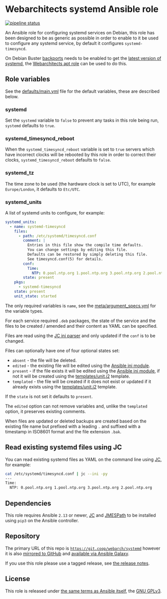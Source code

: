 # Webarchitects systemd Ansible role

[![pipeline status](https://git.coop/webarch/systemd/badges/main/pipeline.svg)](https://git.coop/webarch/systemd/-/commits/main)

An Ansible role for configuring systemd services on Debian, this role has been designed to be as generic as possible in order to enable to it be used to configure any systemd service, by default it configures `systemd-timesyncd`.

On Debian Buster [backports](https://backports.debian.org/Instructions/) needs to be enabled to get the [latest version of systemd](https://packages.debian.org/buster-backports/systemd), the [Webarchitects apt role](https://git.coop/webarch/apt) can be used to do this.

## Role variables

See the [defaults/main.yml](defaults/main.yml) file for the default variables, these are described below.

### systemd

Set the `systemd` variable to `false` to prevent any tasks in this role being run, `systemd` defaults to `true`.

### systemd_timesyncd_reboot

When the `systemd_timesyncd_reboot` variable is set to `true` servers which have incorrect clocks will be rebooted by this role in order to correct their clocks, `systemd_timesyncd_reboot` defaults to `false`.

### systemd_tz

The time zone to be used (the hardware clock is set to UTC), for example `Europe/London`, it defaults to `Etc/UTC`.

### systemd_units

A list of systemd units to configure, for example:

```yaml
systemd_units:
  - name: systemd-timesyncd
    files:
      - path: /etc/systemd/timesyncd.conf
        comment: |
          Entries in this file show the compile time defaults.
          You can change settings by editing this file.
          Defaults can be restored by simply deleting this file.
          See timesyncd.conf(5) for details.
        conf:
          Time:
            NTP: 0.pool.ntp.org 1.pool.ntp.org 3.pool.ntp.org 2.pool.ntp.org
        state: present
    pkgs:
      - systemd-timesyncd
    state: present
    unit_state: started
```

The only required variables is `name`, see the [meta/argument_specs.yml](meta/argument_specs.yml) for the variable types.

For each service required `.deb` packages, the state of the service and the files to be created / amended and their content as YAML can be specified.

Files are read using the [JC ini parser](https://kellyjonbrazil.github.io/jc/docs/parsers/ini) and only updated if the `conf` is to be changed.

Files can optionally have one of four optional states set:

* `absent` - the file will be deleted.
* `edited` - the existing file will be edited using the [Ansible ini module](https://docs.ansible.com/ansible/latest/collections/community/general/ini_file_module.html).
* `present` - if the file exists it will be edited using the [Ansible ini module](https://docs.ansible.com/ansible/latest/collections/community/general/ini_file_module.html), if not it will be created using the [templates/unit.j2](templates/unit.j2) template.
* `templated` - the file will be created if it does not exist or updated if it already exists using the [templates/unit.j2](templates/unit.j2) template.

If the `state` is not set it defaults to `present`.

The `edited` option can not remove variables and, unlike the `templated` option, it preserves existing comments.

When files are updated or deleted backups are created based on the existing file name but prefixed with a leading `.` and suffixed with a timestamp in ISO8601 format and the file extension `.bak`.

## Read existing systemd files using JC

You can read existing systemd files as YAML on the command line using [JC](https://github.com/kellyjonbrazil/jc), for example:

```bash
cat /etc/systemd/timesyncd.conf | jc --ini -py
---
Time:
  NTP: 0.pool.ntp.org 1.pool.ntp.org 3.pool.ntp.org 2.pool.ntp.org
```

## Dependencies

This role requires Ansible `2.13` or newer, [JC](https://pypi.org/project/jc/) and [JMESPath](https://pypi.org/project/jmespath/) to be installed using `pip3` on the Ansible controller.

## Repository

The primary URL of this repo is [`https://git.coop/webarch/systemd`](https://git.coop/webarch/systemd) however it is also [mirrored to GitHub](https://github.com/webarch-coop/ansible-role-systemd) and [available via Ansible Galaxy](https://galaxy.ansible.com/chriscroome/systemd).

If you use this role please use a tagged release, see [the release notes](https://git.coop/webarch/systemd/-/releases).

## License

This role is released under [the same terms as Ansible itself](https://github.com/ansible/ansible/blob/devel/COPYING), the [GNU GPLv3](LICENSE).
